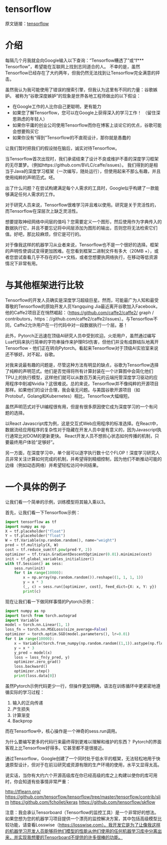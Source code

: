 # **tensorflow**

原文链接：[tensorflow](https://github.com/nicodjimenez/nicodjimenez.github.io/blob/master/_posts/2017-10-08-tensorflow.markdown)

# 介绍

每隔几个月我就会向Google输入以下查询：“Tensorflow糟透了”或“f*** Tensorflow”，希望能在互联网上找到志同道合的人。 不幸的是，虽然Tensorflow已经存在了大约两年，但我仍然无法找到让Tensorflow完全满意的抨击。

虽然我认为我可能使用了错误的搜索引擎，但我认为这里有不同的力量：谷歌嫉妒。 被称为“谷歌深度嫉妒”的现象是世界各地工程师做出的以下假设：
* 在Google工作的人比你自己更聪明，更有能力
* 如果您了解Tensorflow，您可以在Google上获得深入的学习工作！ （留住深思熟虑的年轻人）
* 如果你平庸的创业公司使用Tensorflow而你在博客上谈论它的优点，谷歌可能会想要购买它
* 如果你没有“得到”Tensorflow的不直观设计，那你就是愚蠢的

让我们暂时把我们的假设抛在脑后，诚实对待Tensorflow。

当Tensorflow首次出现时，我们承诺结束了设计不良或维护不善的深度学习框架的无尽噩梦。（例如https://github.com/BVLC/caffe/issues）。 我们得到的是相当于Java的深度学习框架（一次编写，随处运行），但使用起来不那么有趣，并且使用纯粹的声明范式。呸。

出了什么问题？在尝试构建满足每个人需求的工具时，Google似乎构建了一款能够满足任何人需求的工作。

对于研究人员来说，Tensorflow很难学习并且难以使用。研究是关于灵活性的，而Tensorflow在深层次上缺乏灵活性。

想要提取神经网络中间层的值吗？您需要定义一个图形，然后使用作为字典传入的数据执行它，并且不要忘记将中间层添加为图形的输出，否则您将无法检索它们值。好吧，那比较麻烦，但它是可行的。

对于像我这样的机器学习从业者来说，Tensorflow也不是一个很好的选择。框架的声明性使调试变得更加困难。在您看到框架二进制文件有多大（20MB +），或者您尝试查看几乎不存在的C++文档，或者您想要执网络执行，在移动等低资源情况下非常有用。

# 与其他框架进行比较

Tensorflow的开发人员确实是深度学习超级巨星。然而，可能最广为人知和最受尊敬的Tensorflow的原始开发人员Yangquing Jia最近离开谷歌加入Facebook，他的Caffe2项目正在悄然崛起：（https://github.com/caffe2/caffe2/ graph / contributors，https：//github.com/caffe2/caffe2/issues）。与Tensorflow不同，Caffe2允许用户在一行代码中对一段数据执行一个层。基！

此外，Pytorch正迅速在顶级AI研究人员中受到欢迎。火炬用户，虽然通过编写Lua代码来执行简单的字符串操作来护理RSI伤害，但他们并没有成群结队地离开Tensorflow - 他们正在转向Pytorch。看起来Tensorflow对于顶级AI实验室来说还不够好。对不起，谷歌。

对我来说最有趣的问题是，尽管这种方法有明显的缺点，谷歌为Tensorflow选择了纯粹的声明范式。他们是否觉得将所有计算封装在一个计算图中会简化他们TPU上的执行模型，这样他们就可以从数百万美元的云端托管深度学习驱动的应用程序中削减Nvidia？这很难说。总的来说，Tensorflow并不像纯粹的开源项目那样。如果他们的设计合理，我会毫无问题。与美国谷歌开源项目（如Protobuf，Golang和Kubernetes）相比，Tensorflow大幅缩短。

虽然声明范式对于UI编程很有用，但是有很多原因使它成为深度学习的一个有问题的选择。

以React Javascript库为例，这是交互式Web应用程序的标准选择。在React中，数据流经应用程序的复杂性对于隐藏在开发人员中是有意义的，因为Javascript执行通常比对DOM的更新更快。 React开发人员不想担心状态如何传播的机制，只要最终用户体验“足够好”。

另一方面，在深度学习中，单个层可以逐字执行数十亿个FLOP！深度学习研究人员非常关注计算如何完成的机制，并希望得到精细控制，因为他们不断推动可能的边缘（例如动态网络）并希望轻松访问中间结果。

# 一个具体的例子

让我们看一个简单的示例，训练模型将其输入乘以3。

首先，让我们看一下Tensorflow示例：

```python
import tensorflow as tf 
import numpy as np 
X = tf.placeholder("float") 
Y = tf.placeholder("float") 
W = tf.Variable(np.random.random(), name="weight") 
pred = tf.multiply(X, W) 
cost = tf.reduce_sum(tf.pow(pred-Y, 2)) 
optimizer = tf.train.GradientDescentOptimizer(0.01).minimize(cost) 
init = tf.global_variables_initializer() 
with tf.Session() as sess: 
    sess.run(init) 
    for t in range(10000): 
        x = np.array(np.random.random()).reshape((1, 1, 1, 1)) 
        y = x * 3
        (_, c) = sess.run([optimizer, cost], feed_dict={X: x, Y: y}) 
        print(c)
```

现在让我们看一下做同样事情的Pytorch示例：

```python
import numpy as np
import torch from torch.autograd
import Variable
model = torch.nn.Linear(1, 1)
loss_fn = torch.nn.MSELoss(size_average=False)
optimizer = torch.optim.SGD(model.parameters(), lr=0.01)
for t in range(10000):
    x = Variable(torch.from_numpy(np.random.random((1,1)).astype(np.float32))) 
    y = x * 3 
    y_pred = model(x) 
    loss = loss_fn(y_pred, y) 
    optimizer.zero_grad() 
    loss.backward()
    optimizer.step()
    print(loss.data[0])
```

虽然Pytorch示例代码更少一行，但操作更加明确，语法在训练循环中更紧密地遵循实际的学习过程：

1. 输入的正向传递
2. 产生损失
3. 计算渐变
4. Backprop

而在Tensorflow中，核心操作是一个神奇的sess.run调用。

为什么要编写更多的代码行来最终得到更难以理解和维护的东西？ Pytorch的界面客观上比Tensorflow好得多。它甚至都不是很接近。

通过Tensorflow，Google创建了一个同时处于低水平的框架，无法轻松地用于快速原型设计，但对于在前沿研究或资源有限的生产环境的使用，水平又显得太高。

说实话，当你有大约六个开源高级库在你已经高级的库之上构建以使你的库可用时，你会知道有些事情非常严重：

http://tflearn.org/
https://github.com/tensorflow/tensorflow/tree/master/tensorflow/contrib/slim
https://github.com/fchollet/keras
https://github.com/tensorflow/skflow

注意：我会承认Tensorboard（Tensorflow的监控工具）是一个非常好的想法。如果您想为您的机器学习项目提供一个漂亮的监控解决方案，其中包括高级模型比较功能，请查看Losswise（https://losswise.com）。我开发它是为了让像我这样的机器学习开发人员能够将他们模型的性能从他们使用的任何机器学习库中分离出来，并实现我想要的Tensorboard不提供的许多很棒的功能。
